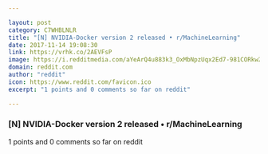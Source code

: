 ```yaml
---

layout: post
category: C7WHBLNLR
title: "[N] NVIDIA-Docker version 2 released • r/MachineLearning"
date: 2017-11-14 19:08:30
link: https://vrhk.co/2AEVFsP
image: https://i.redditmedia.com/aYeArQ4u883k3_OxMbNpzUqx2Ed7-981CORkw2RsPrk.jpg?w=320&s=658441c3fb660d08c1d3562e5221e933
domain: reddit.com
author: "reddit"
icon: https://www.reddit.com/favicon.ico
excerpt: "1 points and 0 comments so far on reddit"

---
```


### [N] NVIDIA-Docker version 2 released • r/MachineLearning

1 points and 0 comments so far on reddit